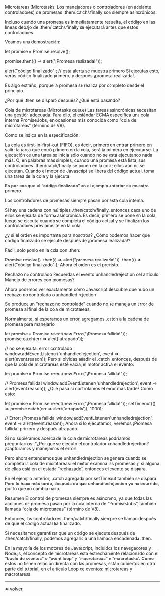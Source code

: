 Microtareas (Microtasks)
Los manejadores o controladores (en adelante controladores) de promesas .then/.catch/.finally son siempre asincrónicos.

Incluso cuando una promesa es inmediatamente resuelta, el código en las líneas debajo de .then/.catch/.finally se ejecutará antes que estos controladores.

Veamos una demostración:

let promise = Promise.resolve();

promise.then(() => alert("¡Promesa realizada!"));

alert("código finalizado"); // esta alerta se muestra primero
Si ejecutas esto, verás código finalizado primero, y después ¡promesa realizada!.

Es algo extraño, porque la promesa se realiza por completo desde el principio.

¿Por qué .then se disparó después? ¿Qué está pasando?

Cola de microtareas (Microtasks queue)
Las tareas asincrónicas necesitan una gestión adecuada. Para ello, el estándar ECMA especifica una cola interna PromiseJobs, en ocasiones más conocida como “cola de microtareas” (término de V8).

Como se indica en la especificación:

La cola es first-in-first-out (FIFO), es decir, primero en entrar primero en salir: la tarea que entró primero en la cola, será la primera en ejecutarse.
La ejecución de una tarea se inicia sólo cuando no se está ejecutando nada más.
O, en palabras más simples, cuando una promesa está lista, sus controladores .then/catch/finally se ponen en la cola; ellos aún no se ejecutan. Cuando el motor de Javascript se libera del código actual, toma una tarea de la cola y la ejecuta.

Es por eso que el “código finalizado” en el ejemplo anterior se muestra primero.


Los controladores de promesas siempre pasan por esta cola interna.

Si hay una cadena con múltiples .then/catch/finally, entonces cada uno de ellos se ejecuta de forma asincrónica. Es decir, primero se pone en la cola, luego se ejecuta cuando se completa el código actual y se finalizan los controladores previamente en la cola.

¿y si el orden es importante para nosotros? ¿Cómo podemos hacer que código finalizado se ejecute después de ¡promesa realizada!?

Fácil, solo ponlo en la cola con .then:

Promise.resolve()
  .then(() => alert("promesa realizada!"))
  .then(() => alert("código finalizado"));
Ahora el orden es el previsto.

Rechazo no controlado
Recuerdas el evento unhandledrejection del artículo Manejo de errores con promesas?

Ahora podemos ver exactamente cómo Javascript descubre que hubo un rechazo no controlado o unhandled rejection

Se produce un “rechazo no controlado” cuando no se maneja un error de promesa al final de la cola de microtareas.

Normalmente, si esperamos un error, agregamos .catch a la cadena de promesa para manejarlo:

let promise = Promise.reject(new Error("¡Promesa fallida!"));
promise.catch(err => alert('atrapado'));

// no se ejecuta: error controlado
window.addEventListener('unhandledrejection', event => alert(event.reason));
Pero si olvidas añadir el .catch, entonces, después de que la cola de microtareas esté vacía, el motor activa el evento:

let promise = Promise.reject(new Error("¡Promesa fallida!"));

// Promesa fallida!
window.addEventListener('unhandledrejection', event => alert(event.reason));
¿Qué pasa si controlamos el error más tarde? Como esto:

let promise = Promise.reject(new Error("¡Promesa fallida!"));
setTimeout(() => promise.catch(err => alert('atrapado')), 1000);

// Error: ¡Promesa fallida!
window.addEventListener('unhandledrejection', event => alert(event.reason));
Ahora si lo ejecutamos, veremos ¡Promesa fallida! primero y después atrapado.

Si no supiéramos acerca de la cola de microtareas podríamos preguntarnos: "¿Por qué se ejecutó el controlador unhandledrejection? ¡Capturamos y manejamos el error!

Pero ahora entendemos que unhandledrejection se genera cuando se completa la cola de microtareas: el motor examina las promesas y, si alguna de ellas está en el estado “rechazado”, entonces el evento se dispara.

En el ejemplo anterior, .catch agregado por setTimeout también se dispara. Pero lo hace más tarde, después de que unhandledrejection ya ha ocurrido, por lo que no cambia nada.

Resumen
El control de promesas siempre es asíncrono, ya que todas las acciones de promesa pasan por la cola interna de “PromiseJobs”, también llamada “cola de microtareas” (término de V8).

Entonces, los controladores .then/catch/finally siempre se llaman después de que el código actual ha finalizado.

Si necesitamos garantizar que un código se ejecute después de .then/catch/finally, podemos agregarlo a una llamada encadenada .then.

En la mayoría de los motores de Javascript, incluidos los navegadores y Node.js, el concepto de microtareas está estrechamente relacionado con el “bucle de eventos” o “event loop” y “macrotareas” o “macrotasks”. Como estos no tienen relación directa con las promesas, están cubiertos en otra parte del tutorial, en el artículo Loop de eventos: microtareas y macrotareas.

---
[⬅️ volver](https://github.com/VictorHugoAguilar/javascript-interview-questions-explained/blob/main/theory/async/readme.md)
